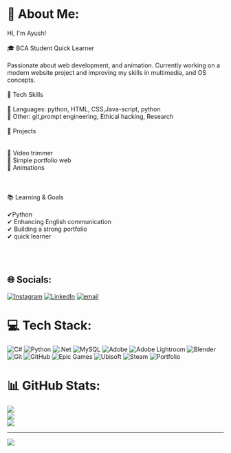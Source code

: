 
# 💫 About Me:
Hi, I'm Ayush!<br><br>🎓 BCA Student  Quick Learner<br><br>Passionate about web development, and animation. Currently working on a modern website project and improving my skills in  multimedia, and OS concepts.<br><br>🚀 Tech Skills<br><br>🔹 Languages: python, HTML, CSS,Java-script, python <br>🔹 Other: git,prompt engineering, Ethical hacking, Research<br><br>📌 Projects<br><br><br>🔹 Video trimmer<br>🔹 Simple portfolio web<br>🔹 Animations<br><br><br><br>📚 Learning & Goals<br><br>✔Python <br>✔ Enhancing English communication<br>✔ Building a strong portfolio <br>✔ quick learner<br><br><br><br>


## 🌐 Socials:
[![Instagram](https://img.shields.io/badge/Instagram-%23E4405F.svg?logo=Instagram&logoColor=white)](https://instagram.com/https://www.instagram.com/aayush_gowda?igsh=dDZnZDVrOWxwbThr) [![LinkedIn](https://img.shields.io/badge/LinkedIn-%230077B5.svg?logo=linkedin&logoColor=white)](https://linkedin.com/in/https://www.linkedin.com/in/ayush-gowda-49b88b2aa?utm_source=share&utm_campaign=share_via&utm_content=profile&utm_medium=android_app ) [![email](https://img.shields.io/badge/Email-D14836?logo=gmail&logoColor=white)](mailto:ayushhnayush@gmail.com) 

# 💻 Tech Stack:
![C#](https://img.shields.io/badge/c%23-%23239120.svg?style=for-the-badge&logo=csharp&logoColor=white) ![Python](https://img.shields.io/badge/python-3670A0?style=for-the-badge&logo=python&logoColor=ffdd54) ![.Net](https://img.shields.io/badge/.NET-5C2D91?style=for-the-badge&logo=.net&logoColor=white) ![MySQL](https://img.shields.io/badge/mysql-4479A1.svg?style=for-the-badge&logo=mysql&logoColor=white) ![Adobe](https://img.shields.io/badge/adobe-%23FF0000.svg?style=for-the-badge&logo=adobe&logoColor=white) ![Adobe Lightroom](https://img.shields.io/badge/Adobe%20Lightroom-31A8FF.svg?style=for-the-badge&logo=Adobe%20Lightroom&logoColor=white) ![Blender](https://img.shields.io/badge/blender-%23F5792A.svg?style=for-the-badge&logo=blender&logoColor=white) ![Git](https://img.shields.io/badge/git-%23F05033.svg?style=for-the-badge&logo=git&logoColor=white) ![GitHub](https://img.shields.io/badge/github-%23121011.svg?style=for-the-badge&logo=github&logoColor=white) ![Epic Games](https://img.shields.io/badge/epicgames-%23313131.svg?style=for-the-badge&logo=epicgames&logoColor=white) ![Ubisoft](https://img.shields.io/badge/Ubisoft-%23F5F5F5.svg?style=for-the-badge&logo=Ubisoft&logoColor=black) ![Steam](https://img.shields.io/badge/steam-%23000000.svg?style=for-the-badge&logo=steam&logoColor=white) ![Portfolio](https://img.shields.io/badge/Portfolio-%23000000.svg?style=for-the-badge&logo=firefox&logoColor=#FF7139)
# 📊 GitHub Stats:
![](https://github-readme-stats.vercel.app/api?username=Aayushgowda&theme=transparent&hide_border=false&include_all_commits=false&count_private=false)<br/>
![](https://nirzak-streak-stats.vercel.app/?user=Aayushgowda&theme=transparent&hide_border=false)<br/>
![](https://github-readme-stats.vercel.app/api/top-langs/?username=Aayushgowda&theme=transparent&hide_border=false&include_all_commits=false&count_private=false&layout=compact)

---
[![](https://visitcount.itsvg.in/api?id=Aayushgowda&icon=0&color=0)](https://visitcount.itsvg.in)

<!-- Proudly created with GPRM ( https://gprm.itsvg.in ) -->



